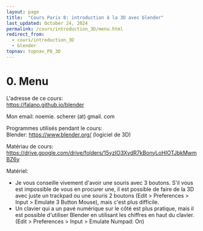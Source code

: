 ```yaml
---
layout: page
title:  "Cours Paris 8: introduction à la 3D avec blender"
last_updated: October 24, 2024
permalink: /cours/introduction_3D/menu.html
redirect_from:
  - cours/introduction_3D
  - blender
topnav: topnav_P8_3D
---
```


# 0. Menu

L'adresse de ce cours:\
<https://falano.github.io/blender>

Mon email: noemie. scherer (at) gmail. com

Programmes utilisés pendant le cours:\
Blender: <https://www.blender.org/> (logiciel de 3D)

Matériau de cours:\
<https://drive.google.com/drive/folders/15yzIO3XvdR7kBonyLoHIOTJbkMwmBZ6y>

Matériel:
- Je vous conseille vivement d'avoir une souris avec 3 boutons. S'il vous est impossible de vous en procurer une, il est possible de faire de la 3D avec juste un trackpad ou une souris 2 boutons (Edit > Preferences > Input > Emulate 3 Button Mouse), mais c'est plus difficile.
- Un clavier qui a un pavé numérique sur le côté est plus pratique, mais il est possible d'utiliser Blender en utilisant les chiffres en haut du clavier. (Edit > Preferences > Input > Emulate Numpad: On)
